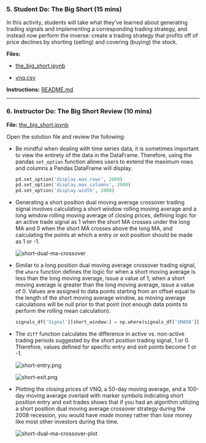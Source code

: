 ### 5. Student Do: The Big Short (15 mins)

In this activity, students will take what they've learned about generating trading signals and implementing a corresponding trading strategy, and instead now perform the inverse: create a trading strategy that profits off of price declines by shorting (selling) and covering (buying) the stock.

**Files:**

* [the_big_short.ipynb](Activities/03-Stu_Trading_Signals/Unsolved/the_big_short.ipynb)

* [vnq.csv](Activities/03-Stu_Trading_Signals/Resources/vnq.csv)

**Instructions:** [README.md](Activities/03-Stu_Trading_Signals/README.md)

---

### 6. Instructor Do: The Big Short Review (10 mins)

**File:** [the_big_short.ipynb](Activities/03-Stu_Trading_Signals/Solved/the_big_short.ipynb)

Open the solution file and review the following:

* Be mindful when dealing with time series data, it is sometimes important to view the entirety of the data in the DataFrame. Therefore, using the pandas `set_option` function allows users to extend the maximum rows and columns a Pandas DataFrame will display.

  ```python
  pd.set_option('display.max_rows', 2000)
  pd.set_option('display.max_columns', 2000)
  pd.set_option('display.width', 1000)
  ```

* Generating a short position dual moving average crossover trading signal involves calculating a short window rolling moving average and a long window rolling moving average of closing prices, defining logic for an active trade signal as 1 when the short MA crosses under the long MA and 0 when the short MA crosses above the long MA, and calculating the points at which a entry or exit position should be made as 1 or -1.

  ![short-dual-ma-crossover](Images/short-dual-ma-crossover.png)

* Similar to a long position dual moving average crossover trading signal, the `where` function defines the logic for when a short moving average is less than the long moving average, issue a value of 1; when a short moving average is greater than the long moving average, issue a value of 0. Values are assigned to data points starting from an offset equal to the length of the short moving average window, as moving average calculations will be null prior to that point (not enough data points to perform the rolling mean calculation).

  ```python
  signals_df['Signal'][short_window:] = np.where(signals_df['SMA50'][short_window:] < signals_df['SMA100'][short_window:], 1.0, 0.0)
  ```

* The `diff` function calculates the difference in active vs. non-active trading periods suggested by the short position trading signal, 1 or 0. Therefore, values defined for specific entry and exit points become 1 or -1.

  ![short-entry.png](Images/short-entry.png)

  ![short-exit.png](Images/short-exit.png)

* Plotting the closing prices of VNQ, a 50-day moving average, and a 100-day moving average overlaid with marker symbols indicating short position entry and exit trades shows that if you had an algorithm utilizing a short position dual moving average crossover strategy during the 2008 recession, you would have *made* money rather than *lose* money like most other investors during tha time.

  ![short-dual-ma-crossover-plot](Images/short-dual-ma-crossover-plot.png)
